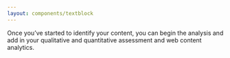 ```yaml
---
layout: components/textblock
---
```


Once you’ve started to identify your content, you can begin the analysis and add in your qualitative and quantitative assessment and web content analytics.
